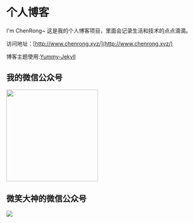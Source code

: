 # 个人博客

I'm ChenRong~ 这是我的个人博客项目，里面会记录生活和技术的点点滴滴。


访问地址：[http://www.chenrong.xyz/](http://www.chenrong.xyz/)


博客主题使用:[Yummy-Jekyll](https://github.com/DONGChuan/Yummy-Jekyll)


## 我的微信公众号

<img src=https://image-chenrong-public.oss-cn-shenzhen.aliyuncs.com/image/person/card.png width="240px" height="240px"></img>


## 微笑大神的微信公众号

![](http://www.ityouknow.com/assets/images/keeppuresmile_430.jpg)

